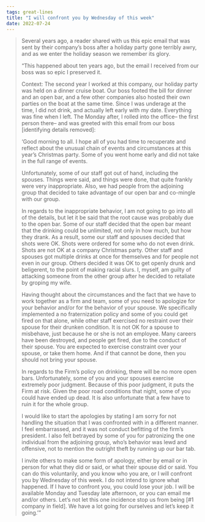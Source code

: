 ```yaml
---
tags: great-lines
title: "I will confront you by Wednesday of this week"
date: 2022-07-24
---
```


> Several years ago, a reader shared with us this epic email that was sent by their company’s boss after a holiday party gone terribly awry, and as we enter the holiday season we remember its glory.
> 
> “This happened about ten years ago, but the email I received from our boss was so epic I preserved it.
> 
> Context: The second year I worked at this company, our holiday party was held on a dinner cruise boat. Our boss footed the bill for dinner and an open bar, and a few other companies also hosted their own parties on the boat at the same time. Since I was underage at the time, I did not drink, and actually left early with my date. Everything was fine when I left. The Monday after, I rolled into the office– the first person there– and was greeted with this email from our boss [identifying details removed]:
> 
> ‘Good morning to all. I hope all of you had time to recuperate and reflect about the unusual chain of events and circumstances at this year’s Christmas party. Some of you went home early and did not take in the full range of events.
> 
> Unfortunately, some of our staff got out of hand, including the spouses. Things were said, and things were done, that quite frankly were very inappropriate. Also, we had people from the adjoining group that decided to take advantage of our open bar and co-mingle with our group.
> 
> In regards to the inappropriate behavior, I am not going to go into all of the details, but let it be said that the root cause was probably due to the open bar. Some of our staff decided that the open bar meant that the drinking could be unlimited, not only in how much, but how they drank. As a result, some our staff and spouses decided that shots were OK. Shots were ordered for some who do not even drink. Shots are not OK at a company Christmas party. Other staff and spouses got multiple drinks at once for themselves and for people not even in our group. Others decided it was OK to get openly drunk and beligerent, to the point of making racial slurs. I, myself, am guilty of attacking someone from the other group after he decided to retaliate by groping my wife.
> 
> Having thought about the circumstances and the fact that we have to work together as a firm and team, some of you need to apologize for your behavior and/or for the behavior of your spouse. We specifically implemented a no fraternization policy and some of you could get fired on that alone, while other staff exercised no restraint over their spouse for their drunken condition. It is not OK for a spouse to misbehave, just because he or she is not an employee. Many careers have been destroyed, and people get fired, due to the conduct of their spouse. You are expected to exercise constraint over your spouse, or take them home. And if that cannot be done, then you should not bring your spouse.
> 
> In regards to the Firm’s policy on drinking, there will be no more open bars. Unfortunately, some of you and your spouses exercise extremely poor judgment. Because of this poor judgment, it puts the Firm at risk. Given the poor road conditions that night, some of you could have ended up dead. It is also unfortunate that a few have to ruin it for the whole group.
> 
> I would like to start the apologies by stating I am sorry for not handling the situation that I was confronted with in a different manner. I feel embarrassed, and it was not conduct befitting of the firm’s president. I also felt betrayed by some of you for patronizing the one individual from the adjoining group, who’s behavior was lewd and offensive, not to mention the outright theft by running up our bar tab.
> 
> I invite others to make some form of apology, either by email or in person for what they did or said, or what their spouse did or said. You can do this voluntarily, and you know who you are, or I will confront you by Wednesday of this week. I do not intend to ignore what happened. If I have to confront you, you could lose your job. I will be available Monday and Tuesday late afternoon, or you can email me and/or others. Let’s not let this one incidence stop us from being [#1 company in field]. We have a lot going for ourselves and let’s keep it going.’”
> 